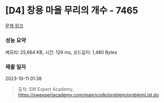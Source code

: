 # [D4] 창용 마을 무리의 개수 - 7465 

[문제 링크](https://swexpertacademy.com/main/code/problem/problemDetail.do?contestProbId=AWngfZVa9XwDFAQU) 

### 성능 요약

메모리: 25,664 KB, 시간: 129 ms, 코드길이: 1,480 Bytes

### 제출 일자

2023-10-11 01:38



> 출처: SW Expert Academy, https://swexpertacademy.com/main/code/problem/problemList.do